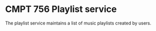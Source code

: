 # CMPT 756 Playlist service

The playlist service maintains a list of music playlists created by users.